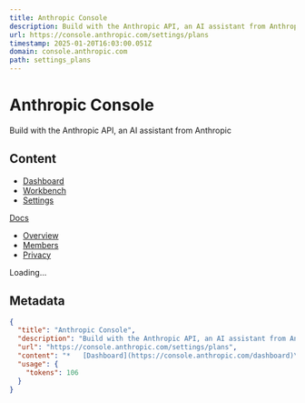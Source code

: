```yaml
---
title: Anthropic Console
description: Build with the Anthropic API, an AI assistant from Anthropic
url: https://console.anthropic.com/settings/plans
timestamp: 2025-01-20T16:03:00.051Z
domain: console.anthropic.com
path: settings_plans
---
```


# Anthropic Console


Build with the Anthropic API, an AI assistant from Anthropic


## Content

*   [Dashboard](https://console.anthropic.com/dashboard)
*   [Workbench](https://console.anthropic.com/workbench)
*   [Settings](https://console.anthropic.com/settings)

[Docs](https://docs.anthropic.com/)

*   [Overview](https://console.anthropic.com/settings/organization)
*   [Members](https://console.anthropic.com/settings/members)
*   [Privacy](https://console.anthropic.com/settings/privacy)

Loading...

## Metadata

```json
{
  "title": "Anthropic Console",
  "description": "Build with the Anthropic API, an AI assistant from Anthropic",
  "url": "https://console.anthropic.com/settings/plans",
  "content": "*   [Dashboard](https://console.anthropic.com/dashboard)\n*   [Workbench](https://console.anthropic.com/workbench)\n*   [Settings](https://console.anthropic.com/settings)\n\n[Docs](https://docs.anthropic.com/)\n\n*   [Overview](https://console.anthropic.com/settings/organization)\n*   [Members](https://console.anthropic.com/settings/members)\n*   [Privacy](https://console.anthropic.com/settings/privacy)\n\nLoading...",
  "usage": {
    "tokens": 106
  }
}
```
